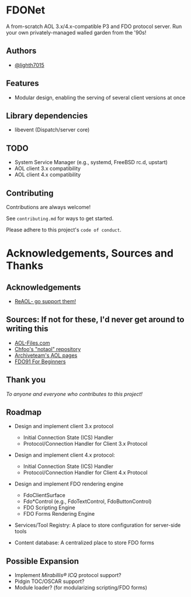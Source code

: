 
# FDONet
A from-scratch AOL 3.x/4.x-compatible P3 and FDO protocol server. Run your own privately-managed walled garden from the '90s!


## Authors
- [@lighth7015](https://www.github.com/lighth7015)

## Features
- Modular design, enabling the serving of several client versions at once

## Library dependencies
- libevent (Dispatch/server core)

## TODO
- System Service Manager (e.g., systemd, FreeBSD rc.d, upstart)
- AOL client 3.x compatibility
- AOL client 4.x compatibility

## Contributing

Contributions are always welcome!

See `contributing.md` for ways to get started.

Please adhere to this project's `code of conduct`.


# Acknowledgements, Sources and Thanks
## Acknowledgements
 - [ReAOL- go support them!]()

## Sources: If not for these, I'd never get around to writing this
 - [AOL-Files.com](https://mattmazur.com/category/aol-files/)
 - [Chfoo's "notaol" repository](https://github.com/chfoo/notaol)
 - [Archiveteam's AOL pages](https://wiki.archiveteam.org/index.php/AOL#Form_Definition_Operator_/_Form_Display_Operation_(FDO91_or_FDO))
 - [FDO91 For Beginners](http://web.archive.org/web/20020205182212/http://www.aol-files.com/fdo91/index.html)

## Thank you
*To anyone and everyone who contributes to this project!*
## Roadmap

- Design and implement client 3.x protocol
  * Initial Connection State (ICS) Handler
  * Protocol/Connection Handler for Client 3.x Protocol

- Design and implement client 4.x protocol:
  * Initial Connection State (ICS) Handler
  * Protocol/Connection Handler for Client 4.x Protocol

- Design and implement FDO rendering engine
  * FdoClientSurface
  * Fdo*Control (e.g., FdoTextControl, FdoButtonControl)
  * FDO Scripting Engine
  * FDO Forms Rendering Engine

- Services/Tool Registry: A place to store configuration for server-side tools
- Content database: A centralized place to store FDO forms

## Possible Expansion

- Implement _Mirabillis&reg; ICQ_ protocol support?
- Pidgin TOC/OSCAR support?
- Module loader? (for modularizing scripting/FDO forms)
